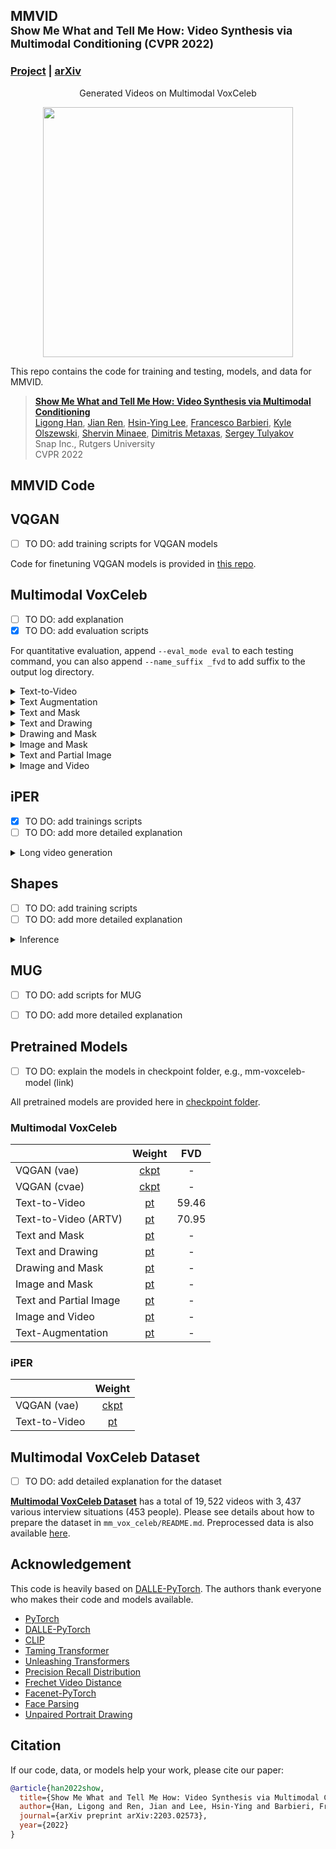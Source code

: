 ## MMVID<br><sub>Show Me What and Tell Me How: Video Synthesis via Multimodal Conditioning (CVPR 2022)</sub>

### [Project](https://snap-research.github.io/MMVID/) | [arXiv](https://arxiv.org/abs/2203.02573)

<div align="center">
  Generated Videos on Multimodal VoxCeleb
</div>

<div class="gif">
<p align="center">
<img src='images/demo.gif' align="center" width=400>
</p>
</div>

This repo contains the code for training and testing, models, and data for MMVID.

> [**Show Me What and Tell Me How: Video Synthesis via Multimodal Conditioning**](https://snap-research.github.io/MMVID/)<br>
> [Ligong Han](https://phymhan.github.io/), [Jian Ren](https://alanspike.github.io/), [Hsin-Ying Lee](http://hsinyinglee.com/), [Francesco Barbieri](https://fvancesco.github.io/), [Kyle Olszewski](https://kyleolsz.github.io/), [Shervin Minaee](https://sites.google.com/site/shervinminaee/home), [Dimitris Metaxas](https://people.cs.rutgers.edu/~dnm/), [Sergey Tulyakov](http://www.stulyakov.com/)<br>
> Snap Inc., Rutgers University<br>
> CVPR 2022


## MMVID Code 

## VQGAN
- [ ] TO DO: add training scripts for VQGAN models

Code for finetuning VQGAN models is provided in [this repo](https://github.com/phymhan/taming-transformers).

## Multimodal VoxCeleb

- [ ] TO DO: add explanation
- [x] TO DO: add evaluation scripts

For quantitative evaluation, append `--eval_mode eval` to each testing command, you can also append `--name_suffix _fvd` to add suffix to the output log directory.

<details>
  <summary>Text-to-Video</summary>
  
  #### Training:
    bash scripts/mmvoxceleb/text_to_video/train.sh
  #### Testing:
    bash scripts/mmvoxceleb/text_to_video/test.sh
  #### For Quantitative Evaluation (FVD and PRD):
    bash scripts/mmvoxceleb/text_to_video/evaluation.sh
</details>

<details>
  <summary>Text Augmentation</summary>

  Text augmentation for better training. To enable using a pretrained RoBERTa model, append `--fixed_language_model roberta-large` to the training/testing command. Note that this feature is only *experimental* and is not very robust.

  To enable text dropout, append `--drop_sentence` to the training command. Text dropout is also compatible with using a RoBERTa. We observed that text dropout genrally improves diversity in the generated videos.

  #### Training:
    bash scripts/mmvoxceleb/text_augement/train.sh
  #### Testing:
    bash scripts/mmvoxceleb/text_augement/test.sh
</details>

<details>
  <summary>Text and Mask</summary>
  
  #### Training:
    bash scripts/mmvoxceleb/text_and_mask/train.sh
  #### Testing:
    bash scripts/mmvoxceleb/text_and_mask/test.sh
  <!-- #### For Quantitative Evaluation (FVD and PRD):
    To Add -->
</details>

<details>
  <summary>Text and Drawing</summary>
  
  #### Training:
    bash scripts/mmvoxceleb/text_and_drawing/train.sh
  #### Testing:
    bash scripts/mmvoxceleb/text_and_drawing/test.sh
  <!-- #### For Quantitative Evaluation (FVD and PRD):
    To Add -->
</details>

<details>
  <summary>Drawing and Mask</summary>
  
  #### Training:
    bash scripts/mmvoxceleb/drawing_and_mask/train.sh
  #### Testing:
    bash scripts/mmvoxceleb/drawing_and_mask/test.sh
  <!-- #### For Quantitative Evaluation (FVD and PRD):
    To Add -->
</details>

<details>
  <summary>Image and Mask</summary>
  
  #### Training:
    bash scripts/mmvoxceleb/image_and_mask/train.sh
  #### Testing:
    bash scripts/mmvoxceleb/image_and_mask/test.sh
  <!-- #### For Quantitative Evaluation (FVD and PRD):
    To Add -->
</details>

<details>
  <summary>Text and Partial Image</summary>
  
  #### Training:
    bash scripts/mmvoxceleb/image_and_mask/train.sh
  #### Testing:
    bash scripts/mmvoxceleb/image_and_mask/test.sh
  <!-- #### For Quantitative Evaluation (FVD and PRD):
    To Add -->
</details>

<details>
  <summary>Image and Video</summary>
  
  #### Training:
    bash scripts/mmvoxceleb/image_and_mask/train.sh
  #### Testing:
    bash scripts/mmvoxceleb/image_and_mask/test.sh
  <!-- #### For Quantitative Evaluation (FVD and PRD):
    To Add -->
</details>



## iPER
- [x] TO DO: add trainings scripts
- [ ] TO DO: add more detailed explanation

<details>
  <summary>Long video generation </summary>
  
  #### Extrapolation:
    bash scripts/iPER/long_video_extrapolation.sh

  #### Interpolation:
    bash scripts/iPER/long_video_interpolation.sh
 
</details>



## Shapes
- [ ] TO DO: add training scripts
- [ ] TO DO: add more detailed explanation

<details>
  <summary>Inference </summary>
  
  #### With Image Control (center-cropped IC for background):
    bash scripts/Shapes/image_control.sh

  #### Dependent:
    bash scripts/Shapes/dependent.sh
 
</details>


## MUG

- [ ] TO DO: add scripts for MUG
- [ ] TO DO: add more detailed explanation


## Pretrained Models
- [ ] TO DO: explain the models in checkpoint folder, e.g., mm-voxceleb-model (link)

All pretrained models are provided here in [checkpoint folder](https://drive.google.com/drive/folders/1q_YdEBylrAWeuSleq6Jp58epE3KM-oXK?usp=sharing).

### Multimodal VoxCeleb
|     | Weight | FVD |
| --- | :---: | :---: |
| VQGAN (vae) | [ckpt](https://drive.google.com/file/d/1zaud_h46OUJWMKQtkpwaRvHw5I4_wdpg/view?usp=sharing) | - |
| VQGAN (cvae) | [ckpt](https://drive.google.com/file/d/1XO_QKsI6H6c0ombHjnpMTwkW0M7f7nJv/view?usp=sharing) | - |
| Text-to-Video | [pt](https://drive.google.com/file/d/1kBjpLn8Z11w6RqgsNFt1yWUrENb8S1dB/view?usp=sharing) | 59.46 |
| Text-to-Video (ARTV) | [pt](https://drive.google.com/file/d/1enkF3aquQvi7qgGgk-45iQLjgMNs29Cl/view?usp=sharing) | 70.95 |
| Text and Mask | [pt](https://drive.google.com/file/d/1EHLcQ4aZ3ZuUOgPvFcNKFzDdZKGTm5rb/view?usp=sharing) | - |
| Text and Drawing | [pt](https://drive.google.com/file/d/1-kcnX-NY4pX0SEV4It7404yWtG4fCrdr/view?usp=sharing) | - |
| Drawing and Mask | [pt](https://drive.google.com/file/d/13lMHqVVHUfpVqM4edyc3dKeBSFfUKBuq/view?usp=sharing) | - |
| Image and Mask | [pt](https://drive.google.com/file/d/1vcq8la7kpJFqdswfX_KuincRNI6o0h3C/view?usp=sharing) | - |
| Text and Partial Image | [pt](https://drive.google.com/file/d/1wSBm9erN9VP58m3jRQnB_kBCrXW-RGSg/view?usp=sharing) | - |
| Image and Video | [pt](https://drive.google.com/file/d/1LGYA9i5KRA1L-5DlM9Bubbo9PiH2RqfG/view?usp=sharing) | - |
| Text-Augmentation | [pt](https://drive.google.com/file/d/1q-r2PO8qSGunG9w9CjFRbbI9pLO1g_s-/view?usp=sharing) | - |

### iPER
|     | Weight |
| --- | :---: |
| VQGAN (vae) | [ckpt](https://drive.google.com/file/d/1zTilqTh2qXovOLYrS2DGO_eeFU08uDxj/view?usp=sharing) |
| Text-to-Video | [pt](https://drive.google.com/file/d/1Y07JQRwZ5pA0EMbSKVU2LFwBf7RBTJSr/view?usp=sharing) |


## Multimodal VoxCeleb Dataset
- [ ] TO DO: add detailed explanation for the dataset

[**Multimodal VoxCeleb Dataset**](mm_vox_celeb/README.md) has a total of $19,522$ videos with $3,437$ various interview situations ($453$ people). Please see details about how to prepare the dataset in `mm_vox_celeb/README.md`. Preprocessed data is also available [here](https://drive.google.com/drive/folders/18ebgGGTw0610_SRxiu5M3mdJCZqa-O74?usp=sharing).


## Acknowledgement
This code is heavily based on [DALLE-PyTorch](https://github.com/lucidrains/DALLE-pytorch). The authors thank everyone who makes their code and models available.
- [PyTorch](https://pytorch.org/)
- [DALLE-PyTorch](https://github.com/lucidrains/DALLE-pytorch)
- [CLIP](https://github.com/openai/CLIP)
- [Taming Transformer](https://github.com/CompVis/taming-transformers)
- [Unleashing Transformers](https://github.com/samb-t/unleashing-transformers)
- [Precision Recall Distribution](https://github.com/msmsajjadi/precision-recall-distributions)
- [Frechet Video Distance](https://github.com/google-research/google-research/tree/master/frechet_video_distance)
- [Facenet-PyTorch](https://github.com/timesler/facenet-pytorch)
- [Face Parsing](https://github.com/zllrunning/face-parsing.PyTorch)
- [Unpaired Portrait Drawing](https://github.com/yiranran/Unpaired-Portrait-Drawing)


## Citation

If our code, data, or models help your work, please cite our paper:
```BibTeX
@article{han2022show,
  title={Show Me What and Tell Me How: Video Synthesis via Multimodal Conditioning},
  author={Han, Ligong and Ren, Jian and Lee, Hsin-Ying and Barbieri, Francesco and Olszewski, Kyle and Minaee, Shervin and Metaxas, Dimitris and Tulyakov, Sergey},
  journal={arXiv preprint arXiv:2203.02573},
  year={2022}
}
```
